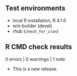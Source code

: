 ## Test environments

* local R installation, R 4.1.0
* win-builder (devel)
* rhub (`check_for_cran`)

## R CMD check results

0 errors | 0 warnings | 1 note

* This is a new release.
